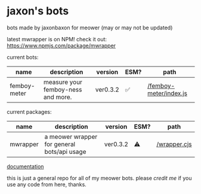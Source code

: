 # jaxon's bots
bots made by jaxonbaxon for meower (may or may not be updated)

latest mwrapper is on NPM! check it out: https://www.npmjs.com/package/mwrapper

current bots:

| name | description | version | ESM? | path |
|------|-------------|---------|------|------|
|femboy-meter|measure your femboy-ness and more.|ver0.3.2|✅|[/femboy-meter/index.js](https://github.com/MeowerBots/jaxon_bots/blob/main/femboy-meter/index.js)|

current packages:

| name | description | version | ESM? | path |
|------|-------------|---------|------|------|
|mwrapper|a meower wrapper for general bots/api usage|ver0.3.2|⚠️|[/wrapper.cjs](https://github.com/MeowerBots/jaxon_bots/blob/main/wrapper.cjs)|

[documentation](https://jaxonbots.jaxonbaxon.repl.co)

this is just a general repo for all of my meower bots. please *credit me* if you use any code from here, thanks.
